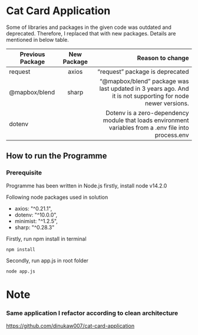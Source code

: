 # Cat Card Application

Some of libraries and packages in the given code was outdated and deprecated. Therefore, I replaced that with new packages. Details are mentioned in below table. 

| Previous Package   |      New Package      |  Reason to change |
|----------|:-------------:|------:|
|request |  axios |“request” package is deprecated |
|@mapbox/blend |    sharp   |“@mapbox/blend” package was last updated in 3 years ago.   And it is not supporting for node newer versions. |
|dotenv |  |Dotenv is a zero-dependency module that loads environment variables from a .env file into process.env |


## How to run the Programme

### Prerequisite 
Programme has been written in Node.js firstly, install node v14.2.0

Following node packages used in solution 

* axios: "^0.21.1",
* dotenv: "^10.0.0",
* minimist: "^1.2.5",
* sharp: "^0.28.3"


Firstly, run npm install in terminal
```
npm install
```
Secondly, run app.js in root folder
```
node app.js
```

# Note 
### Same application I refactor according to clean architecture 
https://github.com/dinukaw007/cat-card-application
